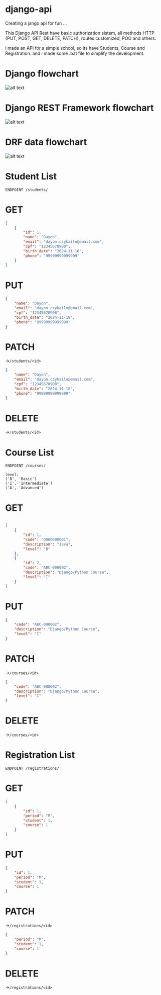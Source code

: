 # django-api
Creating a jango api for fun ...

This Django API Rest have basic authorization sistem, all methods HTTP {PUT, POST, GET, DELETE, PATCH}, routes customized, POO and others.

i made an API for a simple school, so its have Students, Course and Registration.
and i made some .bat file to simplify the development. 


# Django flowchart
![alt text](https://cdn1.gnarususercontent.com.br/1/103811/6bd3c17a-2dc3-4db2-9fcd-a0b2447ade89.png)

# Django REST Framework flowchart
![alt text](https://cdn1.gnarususercontent.com.br/1/103811/6bd3c17a-2dc3-4db2-9fcd-a0b2447ade89.png)

# DRF data flowchart
![alt text](https://cdn1.gnarususercontent.com.br/1/103811/f69d24ff-84fe-4f8c-94a0-843d06e9ab85.png)


# Student List
```
ENDPOINT /students/
```
# GET
```json
[
    {
        "id": 1,
        "name": "Dayon",
        "email": "dayon.czykailo@email.com",
        "cpf": "12345678900",
        "birth_date": "2024-11-18",
        "phone": "99999999999999"
    }
]
```
# PUT
```json
{
    "name": "Dayon",
    "email": "dayon.czykailo@email.com",
    "cpf": "12345678900",
    "birth_date": "2024-11-18",
    "phone": "99999999999999"
}
```

# PATCH
->`/students/<id>`
```json
{
    "name": "Dayon",
    "email": "dayon.czykailo@email.com",
    "cpf": "12345678900",
    "birth_date": "2024-11-18",
    "phone": "99999999999999"
}
```
# DELETE
->`/students/<id>`

# Course List
```
ENDPOINT /courses/

level:
('B', 'Basic')
('I', 'Intermediate')
('A', 'Advanced')
```
# GET
```json

[
    {
        "id": 1,
        "code": "0000000001",
        "description": "Java",
        "level": "B"
    },
    {
        "id": 2,
        "code": "ABC-000002",
        "description": "Django/Python Course",
        "level": "I"
    }
]
```

# PUT
```json
{
    "code": "ABC-000002",
    "description": "Django/Python Course",
    "level": "I"
}
```

# PATCH
->`/courses/<id>`
```json
{
    "code": "ABC-000002",
    "description": "Django/Python Course",
    "level": "I"
}
```
# DELETE
->`/courses/<id>`

# Registration List
```
ENDPOINT /registrations/
```
# GET
```json
[
    {
        "id": 1,
        "period": "M",
        "student": 1,
        "course": 1
    }
]
```
# PUT
```json
{
    "id": 1,
    "period": "M",
    "student": 1,
    "course": 1
}
```

# PATCH
->`/registrations/<id>`
```json
{
    "period": "M",
    "student": 1,
    "course": 1
}
```
# DELETE
->`/registrations/<id>`
